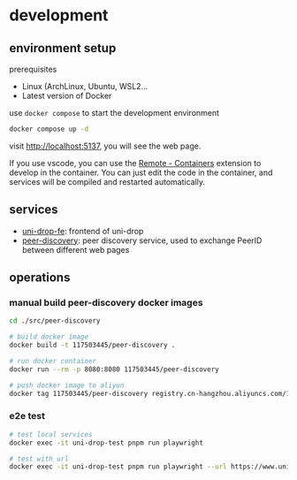 # development

## environment setup

prerequisites

- Linux (ArchLinux, Ubuntu, WSL2...
- Latest version of Docker

use `docker compose` to start the development environment

```sh
docker compose up -d
```

visit [http://localhost:5137](http://localhost:5137), you will see the web page.

If you use vscode, you can use the [Remote - Containers](https://marketplace.visualstudio.com/items?itemName=ms-vscode-remote.remote-containers) extension to develop in the container. You can just edit the code in the container, and services will be compiled and restarted automatically.

## services

- [uni-drop-fe](./src/uni-drop): frontend of uni-drop
- [peer-discovery](./src/peer-discovery): peer discovery service, used to exchange PeerID between different web pages

## operations

### manual build peer-discovery docker images

```sh
cd ./src/peer-discovery

# build docker image
docker build -t 117503445/peer-discovery .

# run docker container
docker run --rm -p 8080:8080 117503445/peer-discovery

# push docker image to aliyun
docker tag 117503445/peer-discovery registry.cn-hangzhou.aliyuncs.com/117503445-mirror/peer-discovery && docker push registry.cn-hangzhou.aliyuncs.com/117503445-mirror/peer-discovery
```

### e2e test

```sh
# test local services
docker exec -it uni-drop-test pnpm run playwright

# test with url
docker exec -it uni-drop-test pnpm run playwright --url https://www.unidrop.top
```
